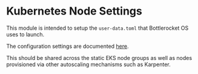 # Kubernetes Node Settings

This module is intended to setup the `user-data.toml` that Bottlerocket OS uses to launch.

The configuration settings are documented [here](https://github.com/bottlerocket-os/bottlerocket).

This should be shared across the static EKS node groups
as well as nodes provisioned via other autoscaling
mechanisms such as Karpenter.
